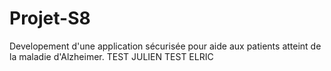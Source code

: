 # Projet-S8

Developement d'une application sécurisée pour aide aux patients atteint de la maladie d'Alzheimer.
TEST JULIEN
TEST ELRIC

